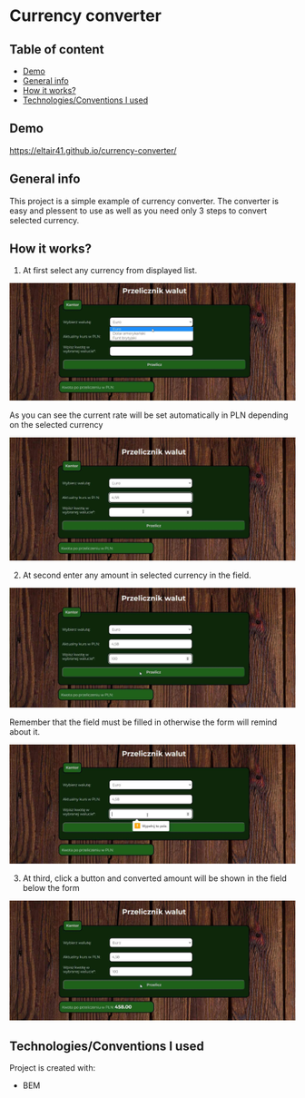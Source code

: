 # Currency converter

## Table of content
- [Demo](#Demo)
- [General info](#general-info)
- [How it works?](#how-it-works)
- [Technologies/Conventions I used](#TechnologiesConventions-I-used)

## Demo
https://eltair41.github.io/currency-converter/

## General info
This project is a simple example of currency converter. The converter is easy and plessent to use as well as you need only 3 steps to convert selected currency.

## How it works?
1. At first select any currency from displayed list.

![First-screenshot-selected-currency](images/screenshots/screenshot.png)

As you can see the current rate will be set automatically in PLN depending on the selected currency

![Secnd-screenshot-seted-current-rate](images/screenshots/screenshot2.png)

2. At second enter any amount in selected currency in the field.

![Third-screenshot-entered-amount](images/screenshots/screenshot3.png)

Remember that the field must be filled in otherwise the form will remind about it.

![Fourth-screenshot-reminder-hint](images/screenshots/screenshot4.png)

3. At third, click a button and converted amount will be shown in the field below the form

![Fifth-screenshot-converted-amount](images/screenshots/screenshot5.png)

## Technologies/Conventions I used
Project is created with:
- BEM

